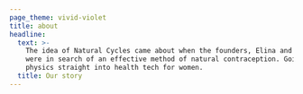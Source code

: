 ```yaml
---
page_theme: vivid-violet
title: about
headline:
  text: >-
    The idea of Natural Cycles came about when the founders, Elina and Raoul,
    were in search of an effective method of natural contraception. Going from
    physics straight into health tech for women.
  title: Our story
---
```


